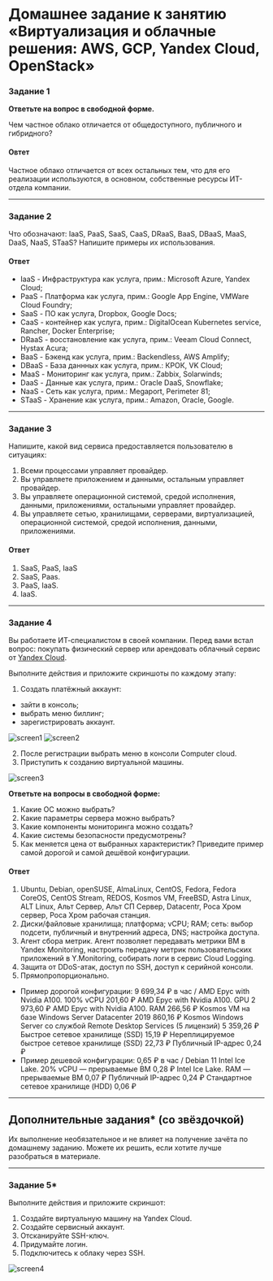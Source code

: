 # Домашнее задание к занятию «Виртуализация и облачные решения: AWS, GCP, Yandex Cloud, OpenStack»

### Задание 1
 
**Ответьте на вопрос в свободной форме.**

Чем частное облако отличается от общедоступного, публичного и гибридного?

#### Овтет

Частное облако отличается от всех остальных тем, что для его реализации используются, в основном, собственные ресурсы ИТ-отдела компании.
 
---

### Задание 2 

Что обозначают: IaaS, PaaS, SaaS, CaaS, DRaaS, BaaS, DBaaS, MaaS, DaaS, NaaS, STaaS? Напишите примеры их использования.

#### Ответ

+ IaaS - Инфраструктура как услуга, прим.: Microsoft Azure, Yandex Cloud;
+ PaaS - Платформа как услуга, прим.: Google App Engine, VMWare Cloud Foundry;
+ SaaS - ПО как услуга, Dropbox, Google Docs;
+ CaaS - контейнер как услуга, прим.: DigitalOcean Kubernetes service, Rancher, Docker Enterprise;
+ DRaaS - восстановление как услуга, прим.: Veeam Cloud Connect, Hystax Acura;
+ BaaS - Бэкенд как услуга, прим.: Backendless, AWS Amplify;
+ DBaaS - База даннных как услуга, прим.: КРОК, VK Cloud;
+ MaaS - Мониторинг как услуга, прим.: Zabbix, Solarwinds;
+ DaaS - Данные как услуга, прим.: Oracle DaaS, Snowflake;
+ NaaS - Сеть как услуга, прим.: Megaport, Perimeter 81;
+ STaaS - Хранение как услуга, прим.: Amazon, Oracle, Google.

---

### Задание 3 

Напишите, какой вид сервиса предоставляется пользователю в ситуациях:
 
1. Всеми процессами управляет провайдер.
1. Вы управляете приложением и данными, остальным управляет провайдер. 
1. Вы управляете операционной системой, средой исполнения, данными, приложениями, остальными управляет провайдер.
1. Вы управляете сетью, хранилищами, серверами, виртуализацией, операционной системой, средой исполнения, данными, приложениями.
 
#### Ответ

1. SaaS, PaaS, IaaS
1. SaaS, Paas.
1. PaaS, IaaS.
1. IaaS.

---

### Задание 4 
 
 
Вы работаете ИТ-специалистом в своей компании. Перед вами встал вопрос: покупать физический сервер или арендовать облачный сервис от [Yandex Cloud](https://cloud.yandex.ru).
 
Выполните действия и приложите скриншоты по каждому этапу:

1. Создать платёжный аккаунт:
  - зайти в консоль;
  - выбрать меню биллинг; 
  - зарегистрировать аккаунт.

![screen1](https://github.com/qqb8/hw-netology/blob/main/scr1.png)
![screen2](https://github.com/qqb8/hw-netology/blob/main/scr2.png)

2. После регистрации выбрать меню в консоли Computer cloud. 
3. Приступить к созданию виртуальной машины. 

![screen3](https://github.com/qqb8/hw-netology/blob/main/scr3.png)

**Ответьте на вопросы в свободной форме:**
 
1. Какие ОС можно выбрать?
1. Какие параметры сервера можно выбрать?
1. Какие компоненты мониторинга можно создать?
1. Какие системы безопасности предусмотрены?
1. Как меняется цена от выбранных характеристик? Приведите пример самой дорогой и самой дешёвой конфигурации. 

#### Ответ

1. Ubuntu, Debian, openSUSE, AlmaLinux, CentOS, Fedora, Fedora CoreOS, CentOS Stream, REDOS, Kosmos VM, FreeBSD, Astra Linux, ALT Linux, Альт Сервер, Альт СП Сервер, Datacentr, Роса Хром сервер, Роса Хром рабочая станция.
2. Диски/файловые хранилища; платформа; vCPU; RAM; сеть: выбор подсети, публичный и внутренний адреса, DNS; настройка доступа.
3. Агент сбора метрик. Агент позволяет передавать метрики ВМ в Yandex Monitoring, настроить передачу метрик пользовательских приложений в Y.Monitoring, собирать логи в сервис Cloud Logging.
4. Защита от DDoS-атак, доступ по SSH, доступ к серийной консоли.
5. Прямопропорционально. 
+ Пример дорогой конфигурации: 
9 699,34 ₽
в час /
AMD Epyc with Nvidia A100. 100% vCPU
201,60 ₽
AMD Epyc with Nvidia A100. GPU
2 973,60 ₽
AMD Epyc with Nvidia A100. RAM
266,56 ₽
Kosmos VM на базе Windows Server Datacenter 2019
860,16 ₽
Kosmos Windows Server со службой Remote Desktop Services (5 лицензий)
5 359,26 ₽
Быстрое сетевое хранилище (SSD)
15,19 ₽
Нереплицируемое быстрое сетевое хранилище (SSD)
22,73 ₽
Публичный IP-адрес
0,24 ₽
+ Пример дешевой конфигурации: 
0,65 ₽
в час /
Debian 11
Intel Ice Lake. 20% vCPU — прерываемые ВМ
0,28 ₽
Intel Ice Lake. RAM — прерываемые ВМ
0,07 ₽
Публичный IP-адрес
0,24 ₽
Стандартное сетевое хранилище (HDD)
0,06 ₽
---

## Дополнительные задания* (со звёздочкой)

Их выполнение необязательное и не влияет на получение зачёта по домашнему заданию. Можете их решить, если хотите лучше разобраться в материале.
 
---

### Задание 5* 

Выполните действия и приложите скриншот:

1. Создайте виртуальную машину на Yandex Cloud.
1. Создайте сервисный аккаунт.
1. Отсканируйте SSH-ключ.
1. Придумайте логин.
1. Подключитесь к облаку через SSH. 

![screen4](https://github.com/qqb8/hw-netology/blob/main/scr4.png)
